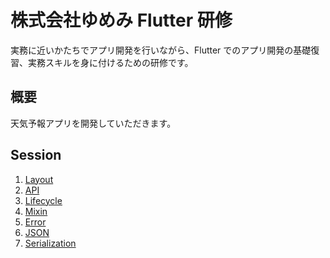 # 株式会社ゆめみ Flutter 研修

実務に近いかたちでアプリ開発を行いながら、Flutter でのアプリ開発の基礎復習、実務スキルを身に付けるための研修です。

## 概要

天気予報アプリを開発していただきます。

## Session

1. [Layout](docs/sessions/layout.md)
2. [API](docs/sessions/api.md)
3. [Lifecycle](docs/sessions/lifecycle.md)
4. [Mixin](docs/sessions/mixin.md)
5. [Error](docs/sessions/error.md)
6. [JSON](docs/sessions/json.md)
7. [Serialization](docs/sessions/serialization.md)
